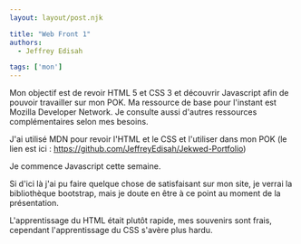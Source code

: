```yaml
---
layout: layout/post.njk

title: "Web Front 1"
authors:
  - Jeffrey Edisah

tags: ['mon']
---
```

<!-- début résumé -->

Mon objectif est de revoir HTML 5 et CSS 3 et découvrir Javascript afin de pouvoir travailler sur mon POK. Ma ressource de base pour l'instant est Mozilla Developer Network. Je consulte aussi d'autres ressources complémentaires selon mes besoins.

<!-- fin résumé -->

J'ai utilisé MDN pour revoir l'HTML et le CSS et l'utiliser dans mon POK (le lien est ici : https://github.com/JeffreyEdisah/Jekwed-Portfolio)

Je commence Javascript cette semaine.

Si d'ici là j'ai pu faire quelque chose de satisfaisant sur mon site, je verrai la bibliothèque bootstrap, mais je doute en être à ce point au moment de la présentation.

L'apprentissage du HTML était plutôt rapide, mes souvenirs sont frais, cependant l'apprentissage du CSS s'avère plus hardu.


